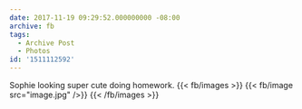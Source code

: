 ```yaml
---
date: 2017-11-19 09:29:52.000000000 -08:00
archive: fb
tags: 
  - Archive Post
  - Photos
id: '1511112592'
---
```


Sophie looking super cute doing homework.
{{< fb/images >}}
{{< fb/image src="image.jpg" />}}
{{< /fb/images >}}

